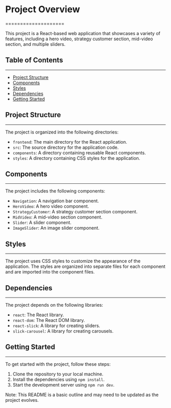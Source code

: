 

# Project Overview
====================

This project is a React-based web application that showcases a variety of features, including a hero video, strategy customer section, mid-video section, and multiple sliders.

## Table of Contents
-----------------

* [Project Structure](#project-structure)
* [Components](#components)
* [Styles](#styles)
* [Dependencies](#dependencies)
* [Getting Started](#getting-started)

## Project Structure
-----------------

The project is organized into the following directories:

* `frontend`: The main directory for the React application.
* `src`: The source directory for the application code.
* `components`: A directory containing reusable React components.
* `styles`: A directory containing CSS styles for the application.

## Components
------------

The project includes the following components:

* `Navigation`: A navigation bar component.
* `HeroVideo`: A hero video component.
* `StrategyCustomer`: A strategy customer section component.
* `MidVideo`: A mid-video section component.
* `Slider`: A slider component.
* `ImageSlider`: An image slider component.

## Styles
--------

The project uses CSS styles to customize the appearance of the application. The styles are organized into separate files for each component and are imported into the component files.

## Dependencies
------------

The project depends on the following libraries:

* `react`: The React library.
* `react-dom`: The React DOM library.
* `react-slick`: A library for creating sliders.
* `slick-carousel`: A library for creating carousels.

## Getting Started
---------------

To get started with the project, follow these steps:

1. Clone the repository to your local machine.
2. Install the dependencies using `npm install`.
3. Start the development server using `npm run dev`.


Note: This README is a basic outline and may need to be updated as the project evolves.
